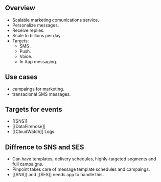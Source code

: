 ## Overview

- Scalable marketing comunications service.
- Personalize messages.
- Receive replies.
- Scale to billions per day.
- Targets:
  - SMS .
  - Push.
  - Voice.
  - In App messaging.

## Use cases

- campaings for marketing.
- transacional SMS messages.

## Targets for events

- [[SNS]]
- [[DataFirehose]]
- [[CloudWatch]] Logs

## Diffrence to SNS and SES

- Can have templates, delivery schedules, highly-targeted segments and full campaigns.
- Pinpoint takes care of message template schedules and campaings.
- [[SNS]] and [[SES]] needs app to handle this.
